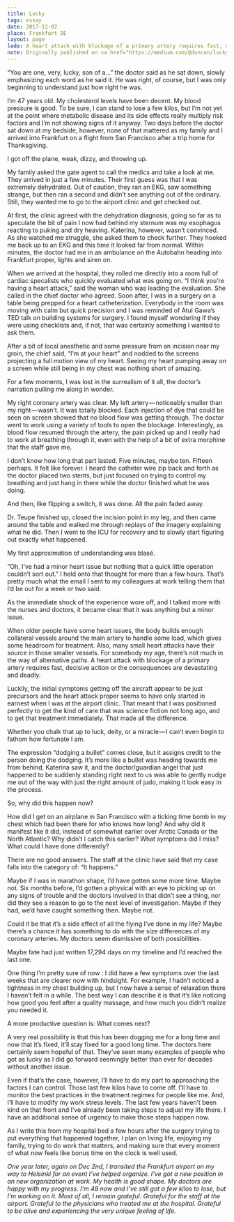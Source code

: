 ```yaml
---
title: Lucky
tags: essay
date: 2017-12-02
place: Frankfurt DE
layout: page
lede: A heart attack with blockage of a primary artery requires fast, decisive action by highly trained physicians or the consequences are devastating and deadly. I was lucky.
note: Originally published on <a href="https://medium.com/@duncan/lucky-b67cdb619965">Medium</a>. It appears updated and edited here.
---
```


“You are one, very, lucky, son of a…” the doctor said as he sat down, slowly emphasizing each word as he said it. He was right, of course, but I was only beginning to understand just how right he was.

I’m 47 years old. My cholesterol levels have been decent. My blood pressure is good. To be sure, I can stand to lose a few kilos, but I’m not yet at the point where metabolic disease and its side effects really multiply risk factors and I’m not showing signs of it anyway. Two days before the doctor sat down at my bedside, however, none of that mattered as my family and I arrived into Frankfurt on a flight from San Francisco after a trip home for Thanksgiving.

I got off the plane, weak, dizzy, and throwing up. 

My family asked the gate agent to call the medics and take a look at me. They arrived in just a few minutes. Their first guess was that I was extremely dehydrated. Out of caution, they ran an EKG, saw something strange, but then ran a second and didn’t see anything out of the ordinary. Still, they wanted me to go to the airport clinic and get checked out. 

At first, the clinic agreed with the dehydration diagnosis, going so far as to speculate the bit of pain I now had behind my sternum was my esophagus reacting to puking and dry heaving. Katerina, however, wasn’t convinced. As she watched me struggle, she asked them to check further. They hooked me back up to an EKG and this time it looked far from normal. Within minutes, the doctor had me in an ambulance on the Autobahn heading into Frankfurt proper, lights and siren on.

When we arrived at the hospital, they rolled me directly into a room full of cardiac specalists who quickly evaluated what was going on. “I think you’re having a heart attack,” said the woman who was leading the evaluation. She called in the chief doctor who agreed. Soon after, I was in a surgery on a table being prepped for a heart catheterization. Everybody in the room was moving with calm but quick precision and I was reminded of Atul Gawa’s TED talk on building systems for surgery. I found myself wondering if they were using checklists and, if not, that was certainly something I wanted to ask them.

After a bit of local anesthetic and some pressure from an incision near my groin, the chief said, “I’m at your heart” and nodded to the screens projecting a full motion view of my heart. Seeing my heart pumping away on a screen while still being in my chest was nothing short of amazing. 

For a few moments, I was lost in the surrealism of it all, the doctor’s narration pulling me along in wonder.

My right coronary artery was clear. My left artery — noticeably smaller than my right — wasn’t. It was totally blocked. Each injection of dye that could be seen on screen showed that no blood flow was getting through. The doctor went to work using a variety of tools to open the blockage. Interestingly, as blood flow resumed through the artery, the pain picked up and I really had to work at breathing through it, even with the help of a bit of extra morphine that the staff gave me.

I don’t know how long that part lasted. Five minutes, maybe ten. Fifteen perhaps. It felt like forever. I heard the catheter wire zip back and forth as the doctor placed two stents, but just focused on trying to control my breathing and just hang in there while the doctor finished what he was doing.

And then, like flipping a switch, it was done. All the pain faded away.

Dr. Teupe finished up, closed the incision point in my leg, and then came around the table and walked me through replays of the imagery explaining what he did. Then I went to the ICU for recovery and to slowly start figuring out exactly what happened.

My first approximation of understanding was blasé.

“Oh, I’ve had a minor heart issue but nothing that a quick little operation couldn’t sort out.” I held onto that thought for more than a few hours. That’s pretty much what the email I sent to my colleagues at work telling them that I’d be out for a week or two said.

As the immediate shock of the experience wore off, and I talked more with the nurses and doctors, it became clear that it was anything but a minor issue. 

When older people have some heart issues, the body builds enough collateral vessels around the main artery to handle some load, which gives some headroom for treatment. Also, many small heart attacks have their source in those smaller vessels. For somebody my age, there’s not much in the way of alternative paths. A heart attack with blockage of a primary artery requires fast, decisive action or the consequences are devastating and deadly.

Luckily, the initial symptoms getting off the aircraft appear to be just precursors and the heart attack proper seems to have only started in earnest when I was at the airport clinic. That meant that I was positioned perfectly to get the kind of care that was science fiction not long ago, and to get that treatment immediately. That made all the difference.

Whether you chalk that up to luck, deity, or a miracle — I can’t even begin to fathom how fortunate I am. 

The expression “dodging a bullet” comes close, but it assigns credit to the person doing the dodging. It’s more like a bullet was heading towards me from behind, Katerina saw it, and the doctor/guardian angel that just happened to be suddenly standing right next to us was able to gently nudge me out of the way with just the right amount of judo, making it look easy in the process.

So, why did this happen now? 

How did I get on an airplane in San Francisco with a ticking time bomb in my chest which had been there for who knows how long? And why did it manifest like it did, instead of somewhat earlier over Arctic Canada or the North Atlantic? Why didn’t I catch this earlier? What symptoms did I miss? What could I have done differently?

There are no good answers. The staff at the clinic have said that my case falls into the category of: “It happens.”

Maybe if I was in marathon shape, I’d have gotten some more time. Maybe not. Six months before, I’d gotten a physical with an eye to picking up on any signs of trouble and the doctors involved in that didn’t see a thing, nor did they see a reason to go to the next level of investigation. Maybe if they had, we’d have caught something then. Maybe not.

Could it be that it’s a side effect of all the flying I’ve done in my life? Maybe there’s a chance it has something to do with the size differences of my coronary arteries. My doctors seem dismissive of both possibilities. 

Maybe fate had just written 17,294 days on my timeline and I’d reached the last one.

One thing I’m pretty sure of now : I did have a few symptoms over the last weeks that are clearer now with hindsight. For example, I hadn’t noticed a tightness in my chest building up, but I now have a sense of relaxation there I haven’t felt in a while. The best way I can describe it is that it’s like noticing how good you feel after a quality massage, and how much you didn’t realize you needed it.

A more productive question is: What comes next? 

A very real possibility is that this has been dogging me for a long time and now that it’s fixed, it’ll stay fixed for a good long time. The doctors here certainly seem hopeful of that. They’ve seen many examples of people who got as lucky as I did go forward seemingly better than ever for decades without another issue.

Even if that’s the case, however, I’ll have to do my part to approaching the factors I can control. Those last few kilos have to come off. I’ll have to monitor the best practices in the treatment regimes for people like me. And, I’ll have to modify my work stress levels. The last few years haven’t been kind on that front and I’ve already been taking steps to adjust my life there. I have an additional sense of urgency to make those steps happen now.

As I write this from my hospital bed a few hours after the surgery trying to put everything that happened together, I plan on living life, enjoying my family, trying to do work that matters, and making sure that every moment of what now feels like bonus time on the clock is well used.

_One year later, again on Dec 2nd, I transited the Frankfurt airport on my way to Helsinki for an event I’ve helped organize. I’ve got a new position in an new organization at work. My health is good shape. My doctors are happy with my progress. I’m 48 now and I’ve still got a few kilos to lose, but I’m working on it. Most of all, I remain grateful. Grateful for the staff at the airport. Grateful to the physicians who treated me at the hospital. Grateful to be alive and experiencing the very unique feeling of life._